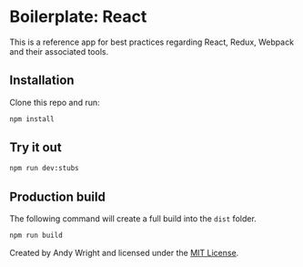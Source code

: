 # Boilerplate: React

This is a reference app for best practices regarding React, Redux, Webpack and their associated tools.

## Installation

Clone this repo and run:

```sh
npm install
```

## Try it out

```sh
npm run dev:stubs
```

## Production build

The following command will create a full build into the `dist` folder.

```sh
npm run build
```

Created by Andy Wright and licensed under the [MIT License](https://opensource.org/licenses/MIT).
